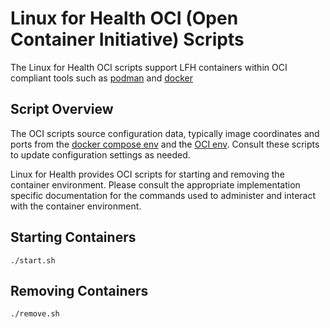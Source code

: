 # Linux for Health OCI (Open Container Initiative) Scripts

The Linux for Health OCI scripts support LFH containers within OCI compliant tools such as [podman](http://docs.podman.io/en/latest/Introduction.html)
and [docker](https://www.docker.com/)

## Script Overview

The OCI scripts source configuration data, typically image coordinates and ports from the [docker compose env](../compose/.env)
and the [OCI env](.env). Consult these scripts to update configuration settings as needed. 

Linux for Health provides OCI scripts for starting and removing the container environment. Please consult the appropriate
implementation specific documentation for the commands used to administer and interact with the container environment.

## Starting Containers

```shell script
./start.sh
```

## Removing Containers

```shell script
./remove.sh
```